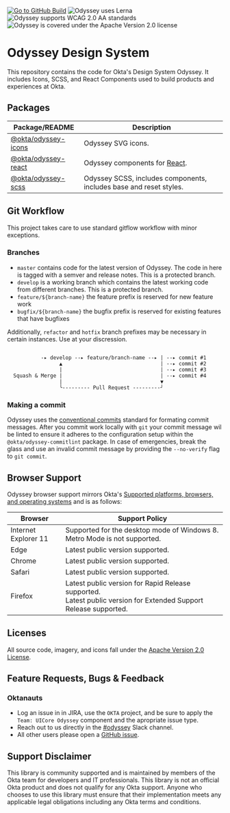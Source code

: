 [![Go to GitHub Build](https://img.shields.io/github/workflow/status/okta/odyssey/preview)](https://img.shields.io/github/workflow/status/okta/odyssey/preview)
![Odyssey uses Lerna](https://img.shields.io/github/lerna-json/v/okta/odyssey)
![Odyssey supports WCAG 2.0 AA standards](https://img.shields.io/badge/wcag-2.0%20AA-informational)
![Odyssey is covered under the Apache Version 2.0 license](https://img.shields.io/badge/license-Apache%202.0-informational)

# Odyssey Design System

This repository contains the code for Okta's Design System Odyssey. It includes Icons, SCSS, and React Components used to build products and experiences at Okta.

## Packages

| Package/README                                                                                      | Description                                                        |
| --------------------------------------------------------------------------------------------------- | ------------------------------------------------------------------ |
| [@okta/odyssey-icons](https://github.com/okta/odyssey/tree/master/packages/odyssey-icons/README.md) | Odyssey SVG icons.                                                 |
| [@okta/odyssey-react](https://github.com/okta/odyssey/tree/master/packages/odyssey-react/README.md) | Odyssey components for [React](https://reactjs.org/).              |
| [@okta/odyssey-scss](https://github.com/okta/odyssey/tree/master/packages/odyssey-scss/README.md)   | Odyssey SCSS, includes components, includes base and reset styles. |

## Git Workflow
This project takes care to use standard gitflow workflow with minor exceptions.

### Branches
- `master` contains code for the latest version of Odyssey. The code in here is tagged with a semver and release notes. This is a protected branch.
- `develop` is a working branch which contains the latest working code from different branches. This is a protected branch.
- `feature/${branch-name}` the feature prefix is reserved for new feature work
- `bugfix/${branch-name}` the bugfix prefix is reserved for existing features that have bugfixes

Additionally, `refactor` and `hotfix` branch prefixes may be necessary in certain instances. Use at your discression.

```

           -▸ develop --▸ feature/branch-name --▸ | --▸ commit #1
                 ▲                                | --▸ commit #2
                 |                                | --▸ commit #3
  Squash & Merge |                                | --▸ commit #4
                 |                                ▼
                 ╰--------- Pull Request ---------╯

```
### Making a commit

Odyssey uses the [conventional commits](https://www.conventionalcommits.org)
standard for formating commit messages. After you commit work locally with
`git` your commit message wil be linted to ensure it adheres to the
configuration setup within the `@okta/odyssey-commitlint` package.
In case of emergencies, break the glass and use an invalid commit message
by providing the `--no-verify` flag to `git commit`.

## Browser Support
Odyssey browser support mirrors Okta's [Supported platforms, browsers, and operating systems](https://help.okta.com/en/prod/Content/Topics/Miscellaneous/Platforms_Browser_OS_Support.htm) and is as follows:

| Browser              | Support Policy                                                                                                          |
| -------------------- | ----------------------------------------------------------------------------------------------------------------------- |
| Internet Explorer 11 | Supported for the desktop mode of Windows 8. Metro Mode is not supported.                                               |
| Edge                 | Latest public version supported.                                                                                        |
| Chrome               | Latest public version supported.                                                                                        |
| Safari               | Latest public version supported.                                                                                        |
| Firefox              | Latest public version for Rapid Release supported. <br /> Latest public version for Extended Support Release supported. |
## Licenses

All source code, imagery, and icons fall under the [Apache Version 2.0 License](https://github.com/okta/odyssey/blob/master/LICENSE).

## Feature Requests, Bugs & Feedback

### Oktanauts
- Log an issue in in JIRA, use the `OKTA` project, and be sure to apply the `Team: UICore Odyssey` component and the apropriate issue type.
- Reach out to us directly in the [#odyssey](https://okta.slack.com/archives/C7T2H3KNJ) Slack channel.
- All other users please open a [GitHub issue](https://github.com/okta/odyssey/issues/new/choose).

## Support Disclaimer

This library is community supported and is maintained by members of the Okta team for developers and IT professionals.
This library is not an official Okta product and does not qualify for any Okta support. Anyone who chooses to use this
library must ensure that their implementation meets any applicable legal obligations including any Okta terms and conditions.
